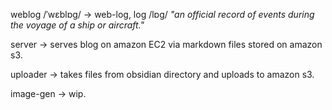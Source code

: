 weblog /ˈwɛblɒɡ/ -> web-log, log /lɒɡ/ *"an official record of events during the voyage of a ship or aircraft."*

server -> serves blog on amazon EC2 via markdown files stored on amazon s3.

uploader -> takes files from obsidian directory and uploads to amazon s3.

image-gen -> wip.
